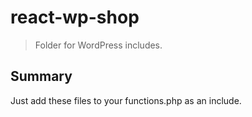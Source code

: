 # react-wp-shop

> Folder for WordPress includes.

## Summary

Just add these files to your functions.php as an include.
